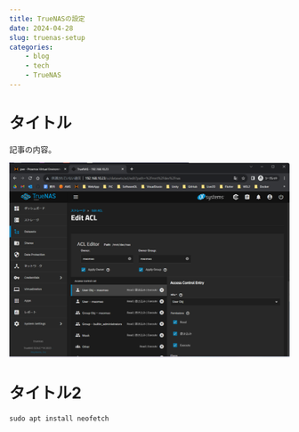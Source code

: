 ```yaml
---
title: TrueNASの設定
date: 2024-04-28
slug: truenas-setup
categories:
    - blog
    - tech
    - TrueNAS
---
```


# タイトル

記事の内容。

![](01.png)

# タイトル2
```
sudo apt install neofetch
```
